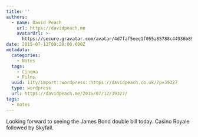 ```yaml
---
title: ''
authors:
  - name: David Peach
    url: https://davidpeach.me
    avatarUrl: >-
      https://secure.gravatar.com/avatar/4d7faf5eee1f055a85788c44936b8995eaab6dfb004e7854ec747ccb272e91ee?s=96&d=mm&r=g
date: 2015-07-12T09:29:00.000Z
metadata:
  categories:
    - Notes
  tags:
    - Cinema
    - Films
  uuid: 11ty/import::wordpress::https://davidpeach.co.uk/?p=39327
  type: wordpress
  url: https://davidpeach.me/2015/07/12/39327/
tags:
  - notes
---
```

Looking forward to seeing the James Bond double bill today. Casino Royale followed by Skyfall.
